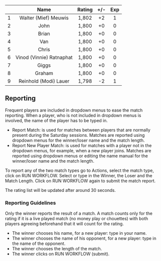| |Name|Rating|+/-|Exp|
|-|:--:|:----:|:-:|:-:|
|1|Walter (Mief) Meuwis|1,802|+2|1|
|2|John|1,800|+0|0|
|3|Brian|1,800|+0|0|
|4|Van|1,800|+0|0|
|5|Chris|1,800|+0|0|
|6|Vinod (Vinnie) Ratnaphat|1,800|+0|0|
|7|Giggs|1,800|+0|0|
|8|Graham|1,800|+0|0|
|9|Reinhold (Modi) Lauer|1,798|-2|1|

 

## Reporting

Frequent players are included in dropdown menus to ease the match reporting.
When a player, who is not included in dropdown menus is involved, the name of the player has to be typed in.

- Report Match:  is used for matches between players that are normally present during the Saturday sessions.
Matches are reported using dropdown menus for the winner/loser name and the match length.
- Report New Player Match:  is used for matches with a player not in the dropdown menus, for example, when a new player joins.
Matches are reported using dropdown menus or editing the name manual for the winner/loser name and the match length.

To report any of the two match types go to Actions, select the match type, click on RUN WORKFLOW.
Select or type in the Winner, the Loser and the Match Length.
Click on RUN WORKFLOW again to submit the match report.

The rating list will be updated after around 30 seconds.

### Reporting Guidelines

Only the winner reports the result of a match.
A match counts only for the rating if it is a live played match (no money play or chouettes)
with both players agreeing beforehand that it will count for the rating.

- The winner chooses his name, for a new player: type in your name.
- The winner chooses the name of his opponent, for a new player: type in the name of the opponent.
- The winner chooses the length of the match.
- The winner clicks on RUN WORKFLOW (submit).
